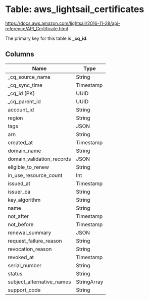 # Table: aws_lightsail_certificates

https://docs.aws.amazon.com/lightsail/2016-11-28/api-reference/API_Certificate.html

The primary key for this table is **_cq_id**.

## Columns

| Name          | Type          |
| ------------- | ------------- |
|_cq_source_name|String|
|_cq_sync_time|Timestamp|
|_cq_id (PK)|UUID|
|_cq_parent_id|UUID|
|account_id|String|
|region|String|
|tags|JSON|
|arn|String|
|created_at|Timestamp|
|domain_name|String|
|domain_validation_records|JSON|
|eligible_to_renew|String|
|in_use_resource_count|Int|
|issued_at|Timestamp|
|issuer_ca|String|
|key_algorithm|String|
|name|String|
|not_after|Timestamp|
|not_before|Timestamp|
|renewal_summary|JSON|
|request_failure_reason|String|
|revocation_reason|String|
|revoked_at|Timestamp|
|serial_number|String|
|status|String|
|subject_alternative_names|StringArray|
|support_code|String|
